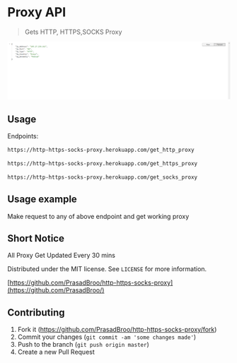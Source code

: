# Proxy API
> Gets HTTP, HTTPS,SOCKS Proxy



![](header.png)

## Usage

Endpoints:

```sh
https://http-https-socks-proxy.herokuapp.com/get_http_proxy
```
```sh
https://http-https-socks-proxy.herokuapp.com/get_https_proxy
```
```sh
https://http-https-socks-proxy.herokuapp.com/get_socks_proxy
```


## Usage example

Make request to any of above endpoint and get working proxy

## Short Notice

All Proxy Get Updated Every 30 mins



Distributed under the MIT license. See ``LICENSE`` for more information.

[https://github.com/PrasadBroo/http-https-socks-proxy](https://github.com/PrasadBroo/)

## Contributing

1. Fork it (<https://github.com/PrasadBroo/http-https-socks-proxy/fork>)
2. Commit your changes (`git commit -am 'some changes made'`)
4. Push to the branch (`git push origin master`)
5. Create a new Pull Request

<!-- Markdown link & img dfn's -->
[travis-image]: https://img.shields.io/travis/dbader/node-datadog-metrics/master.svg?style=flat-square
[travis-url]: https://travis-ci.org/dbader/node-datadog-metrics
[wiki]: https://github.com/PrasadBroo/http-https-socks-proxy


